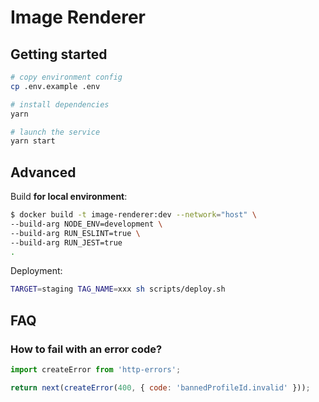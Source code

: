 # Image Renderer

## Getting started

```sh
# copy environment config
cp .env.example .env

# install dependencies
yarn

# launch the service
yarn start
```

## Advanced

Build **for local environment**:

```bash
$ docker build -t image-renderer:dev --network="host" \
--build-arg NODE_ENV=development \
--build-arg RUN_ESLINT=true \
--build-arg RUN_JEST=true
.
```

Deployment:

```bash
TARGET=staging TAG_NAME=xxx sh scripts/deploy.sh
```

## FAQ

### How to fail with an error code?

```js
import createError from 'http-errors';

return next(createError(400, { code: 'bannedProfileId.invalid' }));
```
